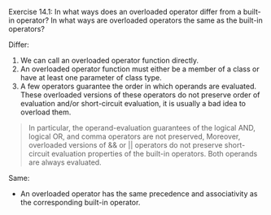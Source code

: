 Exercise 14.1: In what ways does an overloaded operator differ from a
built-in operator? In what ways are overloaded operators the same as the
built-in operators?

Differ:

1. We can call an overloaded operator function directly.
2. An overloaded operator function must either be a member of a class or have
   at least one parameter of class type.
3. A few operators guarantee the order in which operands are evaluated. These
   overloaded versions of these operators do not preserve order of evaluation
   and/or short-circuit evaluation, it is usually a bad idea to overload them.

> In particular, the operand-evaluation guarantees of the logical AND, logical
> OR, and comma operators are not preserved, Moreover, overloaded versions of
> && or || operators do not preserve short-circuit evaluation properties of the
> built-in operators. Both operands are always evaluated.

Same:

* An overloaded operator has the same precedence and associativity as the
  corresponding built-in operator.
